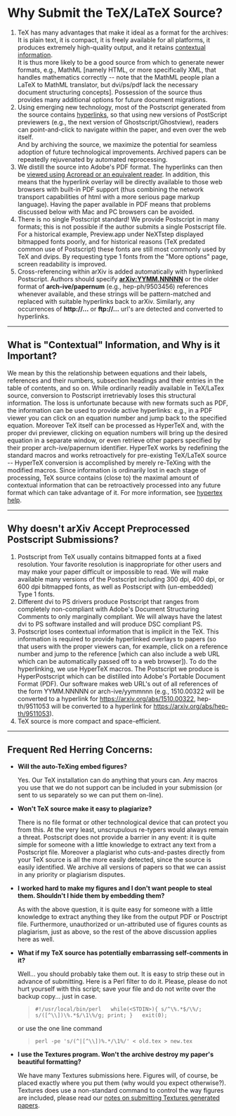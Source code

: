 Why Submit the TeX/LaTeX Source?
================================

1.  TeX has many advantages that make it ideal as a format for the archives: It is plain text, it is compact, it is freely available for all platforms, it produces extremely high-quality output, and it retains [contextual information](#contextual).  
    It is thus more likely to be a good source from which to generate newer formats, e.g., MathML \[namely HTML, or more specifically XML, that handles mathematics correctly -- note that the MathML people plan a LaTeX to MathML translator, but dvi/ps/pdf lack the necessary document structuring concepts\]. Possession of the source thus provides many additional options for future document migrations.
2.  Using emerging new technology, most of the Postscript generated from the source contains [hyperlinks](../hypertex/), so that using new versions of PostScript previewers (e.g., the next version of Ghostscript/Ghostview), readers can point-and-click to navigate within the paper, and even over the web itself.  
    And by archiving the source, we maximize the potential for seamless adoption of future technological improvements. Archived papers can be repeatedly rejuvenated by automated reprocessing.
3.  We distill the source into Adobe's PDF format. The hyperlinks can then be [viewed using Acroread or an equivalent reader](/help/pdf). In addition, this means that the hyperlink overlay will be directly available to those web browsers with built-in PDF support (thus combining the network transport capabilities of html with a more serious page markup language). Having the paper available in PDF means that problems discussed below with Mac and PC browsers can be avoided.
4.  There is no single Postscript standard! We provide Postscript in many formats; this is not possible if the author submits a single Postscript file. For a historical example, Preview.app under NeXTstep displayed bitmapped fonts poorly, and for historical reasons (TeX predated common use of Postscript) these fonts are still most commonly used by TeX and dvips. By requesting type 1 fonts from the "More options" page, screen readability is improved.
5.  Cross-referencing within arXiv is added automatically with hyperlinked Postscript. Authors should specify [**arXiv:YYMM.NNNNN**](/help/arxiv_identifier) or the older format of **arch-ive/papernum** (e.g., hep-ph/9503456) references whenever available, and these strings will be pattern-matched and replaced with suitable hyperlinks back to arXiv. Similarly, any occurrences of **http://...** or **ftp://...** url's are detected and converted to hyperlinks.

* * *
<span id="contextual"></span>
What is "Contextual" Information, and Why is it Important?
----------------------------------------------------------

We mean by this the relationship between equations and their labels, references and their numbers, subsection headings and their entries in the table of contents, and so on. While ordinarily readily available in TeX/LaTex source, conversion to Postscript irretrievably loses this structural information. The loss is unfortunate because with new formats such as PDF, the information can be used to provide active hyperlinks: e.g., in a PDF viewer you can click on an equation number and jump back to the specified equation. Moreover TeX itself can be processed as HyperTeX and, with the proper dvi previewer, clicking on equation numbers will bring up the desired equation in a separate window, or even retrieve other papers specified by their proper arch-ive/papernum identifier. HyperTeX works by redefining the standard macros and works retroactively for pre-existing TeX/LaTeX source -- HyperTeX conversion is accomplished by merely re-TeXing with the modified macros. Since information is ordinarily lost in each stage of processing, TeX source contains (close to) the maximal amount of contextual information that can be retroactively processed into any future format which can take advantage of it. For more information, see [hypertex help](../hypertex/).

* * *

Why doesn't arXiv Accept Preprocessed Postscript Submissions?
-------------------------------------------------------------

1.  Postscript from TeX usually contains bitmapped fonts at a fixed resolution. Your favorite resolution is inappropriate for other users and may make your paper difficult or impossible to read. We will make available many versions of the Postscript including 300 dpi, 400 dpi, or 600 dpi bitmapped fonts, as well as Postscript with (un-embedded) Type 1 fonts.
2.  Different dvi to PS drivers produce Postscript that ranges from completely non-compliant with Adobe's Document Structuring Comments to only marginally compliant. We will always have the latest dvi to PS software installed and will produce DSC compliant PS.
3.  Postscript loses contextual information that is implicit in the TeX. This information is required to provide hyperlinked overlays to papers (so that users with the proper viewers can, for example, click on a reference number and jump to the reference \[which can also include a web URL which can be automatically passed off to a web browser\]). To do the hyperlinking, we use HyperTeX macros. The Postscript we produce is HyperPostscript which can be distilled into Adobe's Portable Document Format (PDF). Our software makes web URL's out of all references of the form YYMM.NNNNN or arch-ive/yymmnnn (e.g., 1510.00322 will be converted to a hyperlink for https://arxiv.org/abs/1510.00322, hep-th/9511053 will be converted to a hyperlink for https://arxiv.org/abs/hep-th/9511053).
4.  TeX source is more compact and space-efficient.

* * *

Frequent Red Herring Concerns:
------------------------------

*   **Will the auto-TeXing embed figures?**
    
    Yes. Our TeX installation can do anything that yours can. Any macros you use that we do not support can be included in your submission (or sent to us separately so we can put them on-line).
    
*   **Won't TeX source make it easy to plagiarize?**
    
    There is no file format or other technological device that can protect you from this. At the very least, unscrupulous re-typers would always remain a threat. Postscript does not provide a barrier in any event: it is quite simple for someone with a little knowledge to extract any text from a Postscript file. Moreover a plagiarist who cuts-and-pastes directly from your TeX source is all the more easily detected, since the source is easily identified. We archive all versions of papers so that we can assist in any priority or plagiarism disputes.
    
*   **I worked hard to make my figures and I don't want people to steal them. Shouldn't I hide them by embedding them?**
    
    As with the above question, it is quite easy for someone with a little knowledge to extract anything they like from the output PDF or Posctript file. Furthermore, unauthorized or un-attributed use of figures counts as plagiarism, just as above, so the rest of the above discussion applies here as well.
    
*   **What if my TeX source has potentially embarrassing self-comments in it?**
    
    Well... you should probably take them out. It is easy to strip these out in advance of submitting. Here is a Perl filter to do it. Please, please do not hurt yourself with this script; save your file and do not write over the backup copy... just in case.
    
    > `#!/usr/local/bin/perl  
    > while(<STDIN>){ s/^\%.*$/\%/; s/([^\\])\%.*$/\1\%/g; print; }  
    > exit(0);  
    > `
    
    or use the one line command
    
    > `perl -pe 's/(^|[^\\])%.*/\1%/' < old.tex > new.tex`
    
*   **I use the Textures program. Won't the archive destroy my paper's beautiful formatting?**
    
    We have many Textures submissions here. Figures will, of course, be placed exactly where you put them (why would you expect otherwise?). Textures does use a non-standard command to control the way figures are included, please read our [notes on submitting Textures generated papers](textures).
